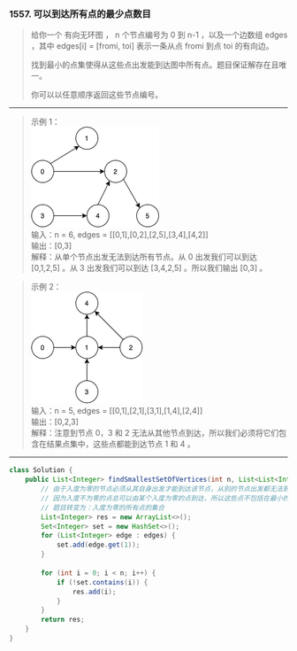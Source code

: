 ### 1557. 可以到达所有点的最少点数目

>给你一个 有向无环图 ， n 个节点编号为 0 到 n-1 ，以及一个边数组 edges ，其中 edges[i] = [fromi, toi] 表示一条从点  fromi 到点 toi 的有向边。
>
>找到最小的点集使得从这些点出发能到达图中所有点。题目保证解存在且唯一。
>
>你可以以任意顺序返回这些节点编号。
***
>示例 1：  
>![示例1](5480e1.png)  
>输入：n = 6, edges = [[0,1],[0,2],[2,5],[3,4],[4,2]]  
>输出：[0,3]  
>解释：从单个节点出发无法到达所有节点。从 0 出发我们可以到达 [0,1,2,5] 。从 3 出发我们可以到达 [3,4,2,5] 。所以我们输出 [0,3] 。   

>示例 2：  
>![示例2](5480e2.png)  
>输入：n = 5, edges = [[0,1],[2,1],[3,1],[1,4],[2,4]]  
>输出：[0,2,3]  
>解释：注意到节点 0，3 和 2 无法从其他节点到达，所以我们必须将它们包含在结果点集中，这些点都能到达节点 1 和 4 。  
***
```java
class Solution {
    public List<Integer> findSmallestSetOfVertices(int n, List<List<Integer>> edges) {
        // 由于入度为零的节点必须从其自身出发才能到达该节点，从别的节点出发都无法到达该节点，因此最小的点集必须包含所有入度为零的节点。
        // 因为入度不为零的点总可以由某个入度为零的点到达，所以这些点不包括在最小的合法点集当中。
        // 题目转变为：入度为零的所有点的集合
        List<Integer> res = new ArrayList<>();
        Set<Integer> set = new HashSet<>();
        for (List<Integer> edge : edges) {
            set.add(edge.get(1));
        }

        for (int i = 0; i < n; i++) {
            if (!set.contains(i)) {
                res.add(i);
            }
        }
        return res;
    }
}
```
